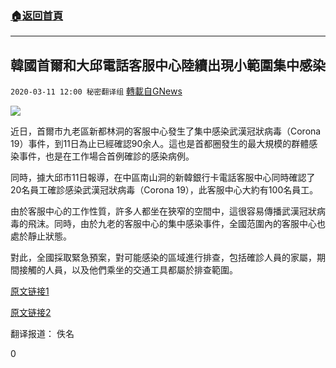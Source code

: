 ###  [:house:返回首頁](https://github.com/ourhimalayas/txt)
---

## 韓國首爾和大邱電話客服中心陸續出現小範圍集中感染
`2020-03-11 12:00 秘密翻译组` [轉載自GNews](https://gnews.org/zh-hant/139048/)

![](https://s3-ap-northeast-1.amazonaws.com/news.guo.offload.media/wp-content/uploads/2020/03/11115630/%E9%9F%93%E5%9C%8B%E9%A6%96%E7%88%BE%E5%92%8C%E5%A4%A7%E9%82%B1%E9%9B%BB%E8%A9%B1%E5%AE%A2%E6%9C%8D%E4%B8%AD%E5%BF%83%E9%99%B8%E7%BA%8C%E5%87%BA%E7%8F%BE%E5%B0%8F%E7%AF%84%E5%9C%8D%E9%9B%86%E4%B8%AD%E6%84%9F%E6%9F%93.jpg)




近日，首爾市九老區新都林洞的客服中心發生了集中感染武漢冠狀病毒（Corona
19）事件，到11日為止已經確認90余人。這也是首都圈發生的最大規模的群體感染事件，也是在工作場合首例確診的感染病例。



同時，據大邱市11日報導，在中區南山洞的新韓銀行卡電話客服中心同時確認了20名員工確診感染武漢冠狀病毒（Corona
19），此客服中心大約有100名員工。



由於客服中心的工作性質，許多人都坐在狹窄的空間中，這很容易傳播武漢冠狀病毒的飛沫。同時，由於九老的客服中心的集中感染事件，全國范圍內的客服中心也處於靜止狀態。



對此，全國採取緊急預案，對可能感染的區域進行排查，包括確診人員的家屬，期間接觸的人員，以及他們乘坐的交通工具都屬於排查範圍。



[原文链接1](http://naver.me/5oOmCorp)



[原文链接2](http://naver.me/xAZJqpAQ)

翻译报道： 佚名

0
